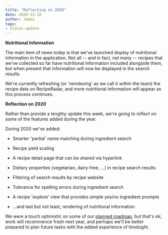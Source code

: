 ```yaml
---
title: "Reflecting on 2020"
date: 2020-12-18
author: James
tags:
- status-update
---
```

**Nutritional Information**

The main item of news today is that we've launched display of nutritional information in the application. Not all -- and in fact, not many -- recipes that we've collected so far have nutritional information included alongside them, but when present that information will now be displayed in the search results.

We're currently refreshing (or 'reindexing' as we call it within the team) the recipe data on RecipeRadar, and more nutritional information will appear as this process continues.

**Reflection on 2020**

Rather than provide a lengthy update this week, we're going to reflect on some of the features added during the year.

During 2020 we've added:

- Smarter 'partial' name matching during ingredient search

- Recipe yield scaling

- A recipe detail page that can be shared via hyperlink

- Dietary properties (vegetarian, dairy-free, ...) in recipe search results

- Filtering of search results by recipe website

- Tolerance for spelling errors during ingredient search

- A recipe 'explore' view that provides simple yes/no ingredient prompts

- ...and last but not least, rendering of nutritional information

We were a touch optimistic on some of our [planned roadmap](https://github.com/openculinary/company/blob/7c92032146cce0be6f1a94fa8b26194e9757bc2d/roadmap/reciperadar.md), but that's ok; work will recommence fresh next year, and perhaps we'll be better prepared to plan future tasks with the added experience of hindsight.
